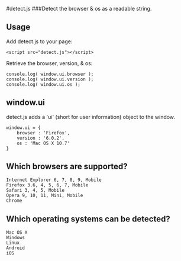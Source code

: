 #detect.js
###Detect the browser & os as a readable string.

## Usage

Add detect.js to your page:

    <script src="detect.js"></script>

Retrieve the browser, version, & os:
    
    console.log( window.ui.browser );
    console.log( window.ui.version );
    console.log( window.ui.os );
    
## window.ui

detect.js adds a 'ui' (short for user information) object to the window.

    window.ui = {
        browser : 'Firefox',
        version : '6.0.2',
        os : 'Mac OS X 10.7'
    }

## Which browsers are supported?
    
    Internet Explorer 6, 7, 8, 9, Mobile
    Firefox 3.6, 4, 5, 6, 7, Mobile
    Safari 3, 4, 5, Mobile
    Opera 9, 10, 11, Mini, Mobile 
    Chrome

## Which operating systems can be detected?

    Mac OS X
    Windows
    Linux
    Android
    iOS